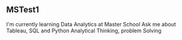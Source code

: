 ## MSTest1

I'm currently learning Data Analytics at Master School
Ask me about Tableau, SQL and Python
Analytical Thinking, problem Solving
